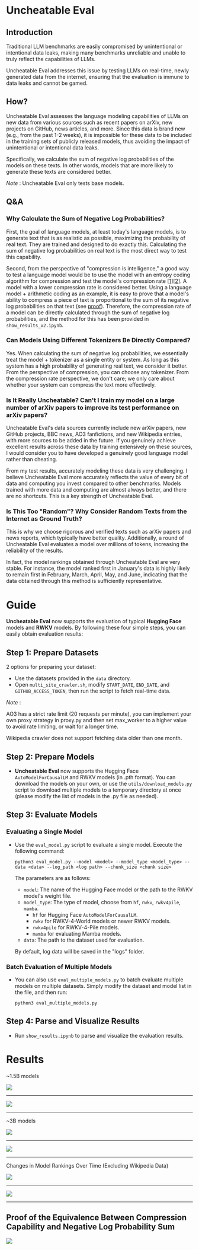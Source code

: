 # Uncheatable Eval

## Introduction
Traditional LLM benchmarks are easily compromised by unintentional or intentional data leaks, 
making many benchmarks unreliable and unable to truly reflect the capabilities of LLMs. 

Uncheatable Eval addresses this issue by testing LLMs on real-time, newly generated data from the internet, 
ensuring that the evaluation is immune to data leaks and cannot be gamed.

## How?
Uncheatable Eval assesses the language modeling capabilities of LLMs on new data from various sources such as recent papers on arXiv, new projects on GitHub, news articles, and more. Since this data is brand new (e.g., from the past 1-2 weeks), it is impossible for these data to be included in the training sets of publicly released models, thus avoiding the impact of unintentional or intentional data leaks.

Specifically, we calculate the sum of negative log probabilities of the models on these texts. In other words, models that are more likely to generate these texts are considered better.

*Note* : Uncheatable Eval only tests base models.

## Q&A
### Why Calculate the Sum of Negative Log Probabilities?
First, the goal of language models, at least today's language models, is to generate text that is as realistic as possible, maximizing the probability of real text. They are trained and designed to do exactly this. Calculating the sum of negative log probabilities on real text is the most direct way to test this capability.

Second, from the perspective of "compression is intelligence," a good way to test a language model would be to use the model with an entropy coding algorithm for compression and test the model's compression rate [[1]](https://arxiv.org/abs/2309.10668)[[2]](https://arxiv.org/abs/2402.00861). A model with a lower compression rate is considered better. Using a language model + arithmetic coding as an example, it is easy to prove that a model's ability to compress a piece of text is proportional to the sum of its negative log probabilities on that text (see [proof](#proof-of-the-equivalence-between-compression-capability-and-negative-log-probability-sum)).
Therefore, the compression rate of a model can be directly calculated through the sum of negative log probabilities, and the method for this has been provided in `show_results_v2.ipynb`.
### Can Models Using Different Tokenizers Be Directly Compared?
Yes. When calculating the sum of negative log probabilities, we essentially treat the model + tokenizer as a single entity or system. As long as this system has a high probability of generating real text, we consider it better. From the perspective of compression, you can choose any tokenizer. From the compression rate perspective, we don't care; we only care about whether your system can compress the text more effectively.

### Is It Really Uncheatable? Can't I train my model on a large number of arXiv papers to improve its test performance on arXiv papers?
Uncheatable Eval's data sources currently include new arXiv papers, new GitHub projects, BBC news, AO3 fanfictions, and new Wikipedia entries, with more sources to be added in the future. If you genuinely achieve excellent results across these data by training extensively on these sources, I would consider you to have developed a genuinely good language model rather than cheating.

From my test results, accurately modeling these data is very challenging. I believe Uncheatable Eval more accurately reflects the value of every bit of data and computing you invest compared to other benchmarks. Models trained with more data and computing are almost always better, and there are no shortcuts. This is a key strength of Uncheatable Eval.

### Is This Too "Random"? Why Consider Random Texts from the Internet as Ground Truth?
This is why we choose rigorous and verified texts such as arXiv papers and news reports, which typically have better quality. Additionally, a round of Uncheatable Eval evaluates a model over millions of tokens, increasing the reliability of the results.

In fact, the model rankings obtained through Uncheatable Eval are very stable. For instance, the model ranked first in January's data is highly likely to remain first in February, March, April, May, and June, indicating that the data obtained through this method is sufficiently representative.

# Guide

**Uncheatable Eval** now supports the evaluation of typical **Hugging Face** models and **RWKV** models. By following these four simple steps, you can easily obtain evaluation results:

## Step 1: Prepare Datasets

2 options for preparing your dataset:

- Use the datasets provided in the `data` directory.
- Open `multi_site_crawler.sh`, modify `START_DATE`, `END_DATE`, and `GITHUB_ACCESS_TOKEN`, then run the script to fetch real-time data.

*Note* : 

AO3 has a strict rate limit (20 requests per minute), you can implement your own proxy strategy in proxy.py and then set max_worker to a higher value to avoid rate limiting, or wait for a longer time.

Wikipedia crawler does not support fetching data older than one month.

## Step 2: Prepare Models

- **Uncheatable Eval** now supports the Hugging Face `AutoModelForCausalLM` and RWKV models (in .pth format). You can download the models on your own, or use the `utils/download_models.py` script to download multiple models to a temporary directory at once (please modify the list of models in the .py file as needed).

## Step 3: Evaluate Models

### Evaluating a Single Model

- Use the `eval_model.py` script to evaluate a single model. Execute the following command:

  ```
  python3 eval_model.py --model <model> --model_type <model_type> --data <data> --log_path <log path> --chunk_size <chunk size>
  ```

  The parameters are as follows:

  - `model`: The name of the Hugging Face model or the path to the RWKV model's weight file.
  - `model_type`: The type of model, choose from `hf`, `rwkv`, `rwkv4pile`, `mamba`.
      - `hf` for Hugging Face `AutoModelForCausalLM`.
      - `rwkv` for RWKV-4-World models or newer RWKV models.
      - `rwkv4pile` for RWKV-4-Pile models.
      - `mamba` for evaluating Mamba models.
  - `data`: The path to the dataset used for evaluation.
  
  By default, log data will be saved in the "logs" folder.

### Batch Evaluation of Multiple Models

- You can also use `eval_multiple_models.py` to batch evaluate multiple models on multiple datasets. Simply modify the dataset and model list in the file, and then run:

  ```
  python3 eval_multiple_models.py
  ```

## Step 4: Parse and Visualize Results

- Run `show_results.ipynb` to parse and visualize the evaluation results.

# Results

~1.5B models

<img align="center" src="assets/1b_radar_24-05-23.png">

---

<img align="center" src="assets/1b_data_24-05-23.png">

---

~3B models

<img align="center" src="assets/3b_radar_24-05-23.png">


---

<img align="center" src="assets/3b_data_24-05-23.png">

---

Changes in Model Rankings Over Time (Excluding Wikipedia Data)

<img align="center" src="assets/1b_rank_change_2404to2405.png">

---

<img align="center" src="assets/3b_rank_change_2404to2405.png">

---

## Proof of the Equivalence Between Compression Capability and Negative Log Probability Sum

<img align="center" src="assets/proof_1.png">